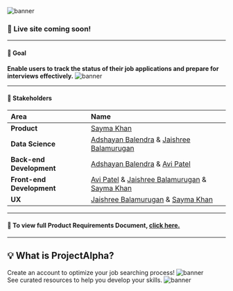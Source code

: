 <!-- # :briefcase::pencil: Job Tracker  -->
<img src="client/src/images/jobMapsBanner.png" alt="banner" width=fit-content/>

### :round_pushpin: Live site coming soon!
---
#### :goal_net: Goal

**Enable users to track the status of their job applications and prepare for interviews effectively.**
<img src="client/src/images/landing.gif" alt="banner" width=fit-content/>

---
#### :handshake: **Stakeholders**

| Area        | Name           |
| :------------- |:-------------| 
| **Product** | [Sayma Khan](https://saymaakhan.github.io/) | 
| **Data Science**        | [Adshayan Balendra](https://www.linkedin.com/in/adshayan-balendra/) & [Jaishree Balamurugan](https://jaishreebala.com/) |
| **Back-end Development** | [Adshayan Balendra](https://www.linkedin.com/in/adshayan-balendra/) & [Avi Patel](https://www.linkedin.com/in/aviipatell/) |  
| **Front-end Development** | [Avi Patel](https://www.linkedin.com/in/aviipatell/) & [Jaishree Balamurugan](https://jaishreebala.com/) & [Sayma Khan](https://saymaakhan.github.io/) | 
| **UX** | [Jaishree Balamurugan](https://jaishreebala.com/) & [Sayma Khan](https://saymaakhan.github.io/) |

---

#### :open_file_folder: To view full Product Requirements Document, [click here.](https://www.youtube.com/watch?v=dQw4w9WgXcQ)
---

## :bulb: What is ProjectAlpha?
Create an account to optimize your job searching process!
<img src="client/src/images/signup.gif" alt="banner" width=fit-content/>
<br>
See curated resources to help you develop your skills.
<img src="client/src/images/resources.gif" alt="banner" width=fit-content/>


